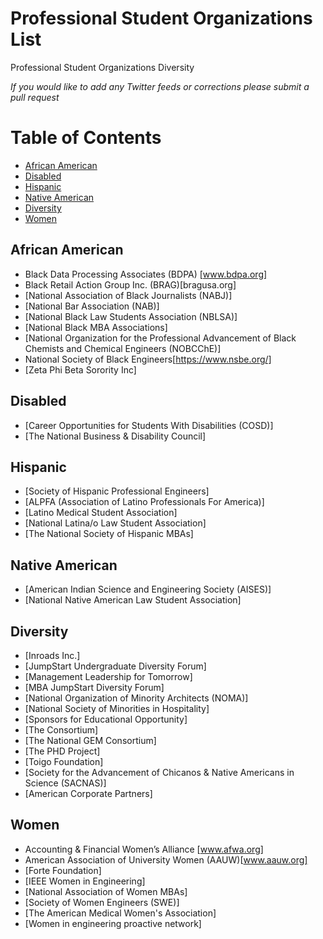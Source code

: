 #  Professional Student Organizations List

Professional Student Organizations Diversity

_If you would like to add any Twitter feeds or corrections please submit a pull request_

Table of Contents
=================

- [African American](#african-american)
- [Disabled](#disabled)
- [Hispanic](#hispanic)
- [Native American](#native-american)
- [Diversity](#diversity)
- [Women](#women)

## African American
- Black Data Processing Associates (BDPA) [www.bdpa.org]
- Black Retail Action Group Inc. (BRAG)[bragusa.org]
- [National Association of Black Journalists (NABJ)]
- [National Bar Association (NAB)]
- [National Black Law Students Association (NBLSA)]
- [National Black MBA Associations]
- [National Organization for the Professional Advancement of Black Chemists and Chemical Engineers (NOBCChE)]
- National Society of Black Engineers[https://www.nsbe.org/]
- [Zeta Phi Beta Sorority Inc]

## Disabled
- [Career Opportunities for Students With Disabilities (COSD)]
- [The National Business & Disability Council]

## Hispanic
- [Society of Hispanic Professional Engineers]
- [ALPFA (Association of Latino Professionals For America)]
- [Latino Medical Student Association]
- [National Latina/o Law Student Association]
- [The National Society of Hispanic MBAs]

## Native American
- [American Indian Science and Engineering Society (AISES)]
- [National Native American Law Student Association]

## Diversity
- [Inroads Inc.]
- [JumpStart Undergraduate Diversity Forum]
- [Management Leadership for Tomorrow]
- [MBA JumpStart Diversity Forum]
- [National Organization of Minority Architects (NOMA)]
- [National Society of Minorities in Hospitality]
- [Sponsors for Educational Opportunity]
- [The Consortium]
- [The National GEM Consortium]
- [The PHD Project]
- [Toigo Foundation]
- [Society for the Advancement of Chicanos & Native Americans in Science (SACNAS)]
- [American Corporate Partners]

## Women
- Accounting & Financial Women’s Alliance [www.afwa.org]
- American Association of University Women (AAUW)[www.aauw.org]
- [Forte Foundation]
- [IEEE Women in Engineering]
- [National Association of Women MBAs]
- [Society of Women Engineers (SWE)]
- [The American Medical Women's Association]
- [Women in engineering proactive network]
